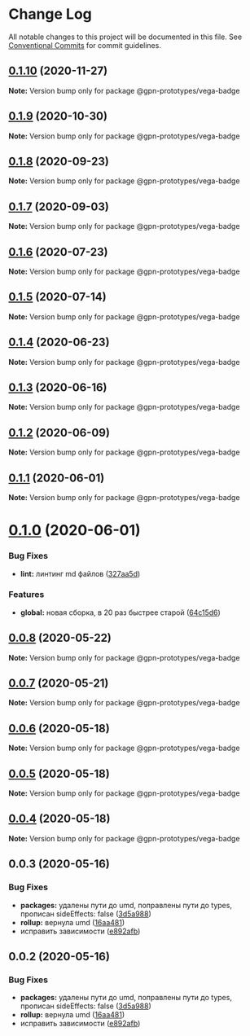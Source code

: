 # Change Log

All notable changes to this project will be documented in this file.
See [Conventional Commits](https://conventionalcommits.org) for commit guidelines.

## [0.1.10](https://github.com/gpn-prototypes/vega-ui/compare/@gpn-prototypes/vega-badge@0.1.9...@gpn-prototypes/vega-badge@0.1.10) (2020-11-27)

**Note:** Version bump only for package @gpn-prototypes/vega-badge





## [0.1.9](https://github.com/gpn-prototypes/vega-ui/compare/@gpn-prototypes/vega-badge@0.1.8...@gpn-prototypes/vega-badge@0.1.9) (2020-10-30)

**Note:** Version bump only for package @gpn-prototypes/vega-badge





## [0.1.8](https://github.com/gpn-prototypes/vega-ui/compare/@gpn-prototypes/vega-badge@0.1.7...@gpn-prototypes/vega-badge@0.1.8) (2020-09-23)

**Note:** Version bump only for package @gpn-prototypes/vega-badge





## [0.1.7](https://github.com/gpn-prototypes/vega-ui/compare/@gpn-prototypes/vega-badge@0.1.6...@gpn-prototypes/vega-badge@0.1.7) (2020-09-03)

**Note:** Version bump only for package @gpn-prototypes/vega-badge





## [0.1.6](https://github.com/gpn-prototypes/vega-ui/compare/@gpn-prototypes/vega-badge@0.1.5...@gpn-prototypes/vega-badge@0.1.6) (2020-07-23)

**Note:** Version bump only for package @gpn-prototypes/vega-badge





## [0.1.5](https://github.com/gpn-prototypes/vega-ui/compare/@gpn-prototypes/vega-badge@0.1.4...@gpn-prototypes/vega-badge@0.1.5) (2020-07-14)

**Note:** Version bump only for package @gpn-prototypes/vega-badge





## [0.1.4](https://github.com/gpn-prototypes/vega-ui/compare/@gpn-prototypes/vega-badge@0.1.3...@gpn-prototypes/vega-badge@0.1.4) (2020-06-23)

**Note:** Version bump only for package @gpn-prototypes/vega-badge





## [0.1.3](https://github.com/gpn-prototypes/vega-ui/compare/@gpn-prototypes/vega-badge@0.1.2...@gpn-prototypes/vega-badge@0.1.3) (2020-06-16)

**Note:** Version bump only for package @gpn-prototypes/vega-badge





## [0.1.2](https://github.com/gpn-prototypes/vega-ui/compare/@gpn-prototypes/vega-badge@0.1.1...@gpn-prototypes/vega-badge@0.1.2) (2020-06-09)

**Note:** Version bump only for package @gpn-prototypes/vega-badge





## [0.1.1](https://github.com/gpn-prototypes/vega-ui/compare/@gpn-prototypes/vega-badge@0.1.0...@gpn-prototypes/vega-badge@0.1.1) (2020-06-01)

**Note:** Version bump only for package @gpn-prototypes/vega-badge

# [0.1.0](https://github.com/gpn-prototypes/vega-ui/compare/@gpn-prototypes/vega-badge@0.0.8...@gpn-prototypes/vega-badge@0.1.0) (2020-06-01)

### Bug Fixes

- **lint:** линтинг md файлов ([327aa5d](https://github.com/gpn-prototypes/vega-ui/commit/327aa5d3aa706f0e164a572ae1360d504e89979d))

### Features

- **global:** новая сборка, в 20 раз быстрее старой ([64c15d6](https://github.com/gpn-prototypes/vega-ui/commit/64c15d6c8e5934386d2820e120b64bb7ed2391f3))

## [0.0.8](https://github.com/gpn-prototypes/vega-ui/compare/@gpn-prototypes/vega-badge@0.0.7...@gpn-prototypes/vega-badge@0.0.8) (2020-05-22)

**Note:** Version bump only for package @gpn-prototypes/vega-badge

## [0.0.7](https://github.com/gpn-prototypes/vega-ui/compare/@gpn-prototypes/vega-badge@0.0.6...@gpn-prototypes/vega-badge@0.0.7) (2020-05-21)

**Note:** Version bump only for package @gpn-prototypes/vega-badge

## [0.0.6](https://github.com/gpn-prototypes/vega-ui/compare/@gpn-prototypes/vega-badge@0.0.5...@gpn-prototypes/vega-badge@0.0.6) (2020-05-18)

**Note:** Version bump only for package @gpn-prototypes/vega-badge

## [0.0.5](https://github.com/gpn-prototypes/vega-ui/compare/@gpn-prototypes/vega-badge@0.0.4...@gpn-prototypes/vega-badge@0.0.5) (2020-05-18)

**Note:** Version bump only for package @gpn-prototypes/vega-badge

## [0.0.4](https://github.com/gpn-prototypes/vega-ui/compare/@gpn-prototypes/vega-badge@0.0.3...@gpn-prototypes/vega-badge@0.0.4) (2020-05-18)

**Note:** Version bump only for package @gpn-prototypes/vega-badge

## 0.0.3 (2020-05-16)

### Bug Fixes

- **packages:** удалены пути до umd, поправлены пути до types, прописан sideEffects: false ([3d5a988](https://github.com/gpn-prototypes/vega-ui/commit/3d5a98871aece5d6c79be112e2e60ecd0529694e))
- **rollup:** вернула umd ([16aa481](https://github.com/gpn-prototypes/vega-ui/commit/16aa48132ca6c3934b3b12aa079f8645a0efc89b))
- исправить зависимости ([e892afb](https://github.com/gpn-prototypes/vega-ui/commit/e892afb5368b7ed2c6bdd4c77e08917e033f75ed))

## 0.0.2 (2020-05-16)

### Bug Fixes

- **packages:** удалены пути до umd, поправлены пути до types, прописан sideEffects: false ([3d5a988](https://github.com/gpn-prototypes/vega-ui/commit/3d5a98871aece5d6c79be112e2e60ecd0529694e))
- **rollup:** вернула umd ([16aa481](https://github.com/gpn-prototypes/vega-ui/commit/16aa48132ca6c3934b3b12aa079f8645a0efc89b))
- исправить зависимости ([e892afb](https://github.com/gpn-prototypes/vega-ui/commit/e892afb5368b7ed2c6bdd4c77e08917e033f75ed))
